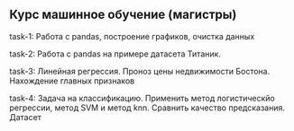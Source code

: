 ## Курс машинное обучение (магистры)

task-1: Работа с pandas, построение графиков, очистка данных

task-2: Работа с pandas на примере датасета Титаник. 

task-3: Линейная регрессия. Проноз цены недвижимости Бостона. Нахождение главных признаков

task-4: Задача на классификацию. Применить метод логистическйо регрессии, метод SVM и метод knn. Сравнить качество предсказания. Датасет 


